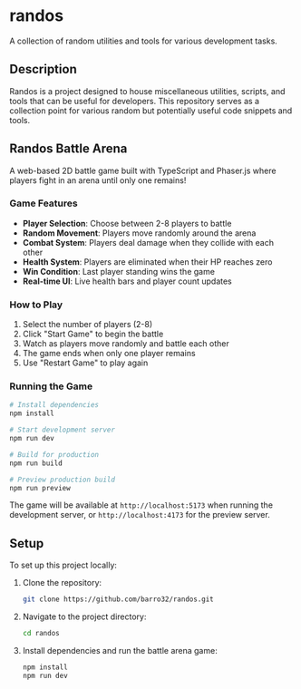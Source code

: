 # randos

A collection of random utilities and tools for various development tasks.

## Description

Randos is a project designed to house miscellaneous utilities, scripts, and tools that can be useful for developers. This repository serves as a collection point for various random but potentially useful code snippets and tools.

## Randos Battle Arena

A web-based 2D battle game built with TypeScript and Phaser.js where players fight in an arena until only one remains!

### Game Features

- **Player Selection**: Choose between 2-8 players to battle
- **Random Movement**: Players move randomly around the arena
- **Combat System**: Players deal damage when they collide with each other
- **Health System**: Players are eliminated when their HP reaches zero
- **Win Condition**: Last player standing wins the game
- **Real-time UI**: Live health bars and player count updates

### How to Play

1. Select the number of players (2-8)
2. Click "Start Game" to begin the battle
3. Watch as players move randomly and battle each other
4. The game ends when only one player remains
5. Use "Restart Game" to play again

### Running the Game

```bash
# Install dependencies
npm install

# Start development server
npm run dev

# Build for production
npm run build

# Preview production build
npm run preview
```

The game will be available at `http://localhost:5173` when running the development server, or `http://localhost:4173` for the preview server.

## Setup

To set up this project locally:

1. Clone the repository:
   ```bash
   git clone https://github.com/barro32/randos.git
   ```

2. Navigate to the project directory:
   ```bash
   cd randos
   ```

3. Install dependencies and run the battle arena game:
   ```bash
   npm install
   npm run dev
   ```